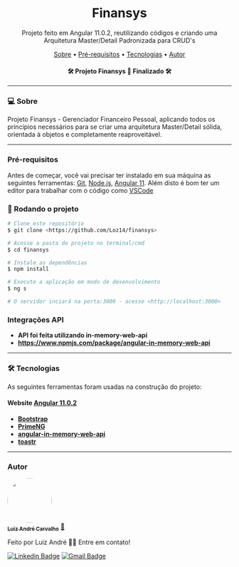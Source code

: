 <h1 align="center">Finansys</h1>
<p align="center">Projeto feito em Angular 11.0.2, reutilizando códigos e criando uma Arquitetura Master/Detail Padronizada para CRUD's</p>

<p align="center">
 <a href="#-sobre">Sobre</a> •
 <a href="#pré-requisitos">Pré-requisitos</a> • 
 <a href="#-tecnologias">Tecnologias</a> • 
 <a href="#autor">Autor</a>
</p>

<h4 align="center"> 
	🛠 Projeto Finansys 🚀 Finalizado 🛠
</h4>

---

### 💻 Sobre

Projeto Finansys - Gerenciador Financeiro Pessoal, aplicando todos os princípios necessários para se criar uma arquitetura Master/Detail sólida, orientada à objetos e completamente reaproveitável.

---

### Pré-requisitos

Antes de começar, você vai precisar ter instalado em sua máquina as seguintes ferramentas:
[Git](https://git-scm.com), [Node.js](https://nodejs.org/en/), [Angular 11](https://angular.io/). 
Além disto é bom ter um editor para trabalhar com o código como [VSCode](https://code.visualstudio.com/)

### 🎲 Rodando o projeto
```bash
# Clone este repositório
$ git clone <https://github.com/Loz14/finansys>

# Acesse a pasta do projeto no terminal/cmd
$ cd finansys

# Instale as dependências
$ npm install

# Execute a aplicação em modo de desenvolvimento
$ ng s

# O servidor inciará na porta:3000 - acesse <http://localhost:3000>
```
### Integrações API
-   **API foi feita utilizando in-memory-web-api**
-   **https://www.npmjs.com/package/angular-in-memory-web-api**
---

### 🛠 Tecnologias

As seguintes ferramentas foram usadas na construção do projeto:

#### **Website**  [Angular 11.0.2](https://angular.io/)

-   **[Bootstrap](https://getbootstrap.com/)**
-   **[PrimeNG](https://www.primefaces.org/primeng/)**
-   **[angular-in-memory-web-api](https://www.npmjs.com/package/angular-in-memory-web-api)**
-   **[toastr](https://www.npmjs.com/package/ngx-toastr)**

---
### Autor

<a href="https://www.linkedin.com/in/la-carvalho/">
 <img style="border-radius: 50%;" src="https://avatars1.githubusercontent.com/u/51300546?s=400&u=3933e0767a90751ca7c6fb1e4ea2feccbe1d3d54&v=4" width="100px;" alt=""/>
 <br />
 <sub><b>Luiz André Carvalho</b></sub></a> <a href="https://github.com/Loz14">🚀</a>


Feito por Luiz André 👋🏽 Entre em contato!

[![Linkedin Badge](https://img.shields.io/badge/-Luiz-blue?style=flat-square&logo=Linkedin&logoColor=white&link=https://www.linkedin.com/in/la-carvalho/)](https://www.linkedin.com/in/la-carvalho/) 
[![Gmail Badge](https://img.shields.io/badge/-luizandre.ita@gmail.com-c14438?style=flat-square&logo=Gmail&logoColor=white&link=mailto:luizandre.ita@gmail.com)](mailto:luizandre.ita@gmail.com)
